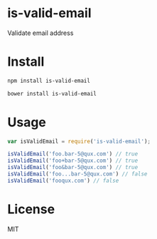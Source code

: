 # is-valid-email

Validate email address

# Install

```bash
npm install is-valid-email
```

```bash
bower install is-valid-email
```

# Usage

```javascript
var isValidEmail = require('is-valid-email');

isValidEmail('foo.bar-5@qux.com') // true
isValidEmail('foo+bar-5@qux.com') // true
isValidEmail('foo&bar-5@qux.com') // true
isValidEmail('foo...bar-5@qux.com') // false
isValidEmail('fooqux.com') // false
```

# License

MIT
